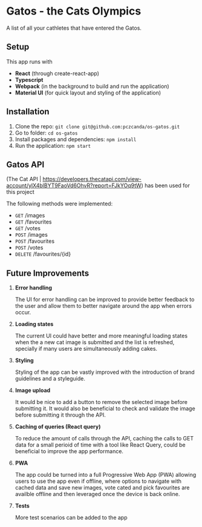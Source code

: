 # Gatos - the Cats Olympics

A list of all your cathletes that have entered the Gatos.

## Setup

This app runs with

- **React** (through create-react-app)
- **Typescript**
- **Webpack** (in the background to build and run the application)
- **Material UI** (for quick layout and styling of the application)

## Installation

1. Clone the repo: `git clone git@github.com:pczcanda/os-gatos.git`
2. Go to folder: `cd os-gatos`
3. Install packages and dependencies: `npm install`
4. Run the application: `npm start`

## Gatos API

(The Cat API | https://developers.thecatapi.com/view-account/ylX4blBYT9FaoVd6OhvR?report=FJkYOq9tW) has been used for this project

The following methods were implemented:

- `GET` /images
- `GET` /favourites
- `GET` /votes
- `POST` /images
- `POST` /favourites
- `POST` /votes
- `DELETE` /favourites/{id}

## Future Improvements

1. **Error handling**

   The UI for error handling can be improved to provide better feedback to the user and allow them to better navigate around the app when errors occur.

2. **Loading states**

   The current UI could have better and more meaningful loading states when the a new cat image is submitted and the list is refreshed, specially if many users are simultaneously adding cakes.

3. **Styling**

   Styling of the app can be vastly improved with the introduction of brand guidelines and a styleguide.

4. **Image upload**

   It would be nice to add a button to remove the selected image before submitting it. It would also be beneficial to check and validate the image before submitting it through the API.

5. **Caching of queries (React query)**

   To reduce the amount of calls through the API, caching the calls to GET data for a small perioid of time with a tool like React Query, could be beneficial to improve the app performance.

6. **PWA**

   The app could be turned into a full Progressive Web App (PWA) allowing users to use the app even if offline, where options to navigate with cached data and save new images, vote cated and pick favourites are availble offline and then leveraged once the device is back online.

7. **Tests**

   More test scenarios can be added to the app
